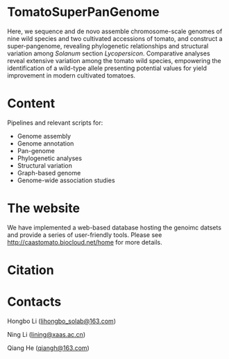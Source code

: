 # TomatoSuperPanGenome

Here, we sequence and de novo assemble chromosome-scale genomes of nine wild species and two cultivated accessions of tomato, and construct a super-pangenome, revealing phylogenetic relationships and structural variation among _Solanum_ section _Lycopersicon_. Comparative analyses reveal extensive variation among the tomato wild species, empowering the identification of a wild-type allele presenting potential values for yield improvement in modern cultivated tomatoes.

# Content

Pipelines and relevant scripts for:

- Genome assembly
- Genome annotation
- Pan-genome
- Phylogenetic analyses
- Structural variation
- Graph-based genome
- Genome-wide association studies

# The website

We have implemented a web-based database hosting the genoimc datsets and provide a series of user-friendly tools. Please see http://caastomato.biocloud.net/home for more details.

# Citation

# Contacts

Hongbo Li (lihongbo_solab@163.com)

Ning Li (lining@xaas.ac.cn)

Qiang He (qiangh@163.com)

